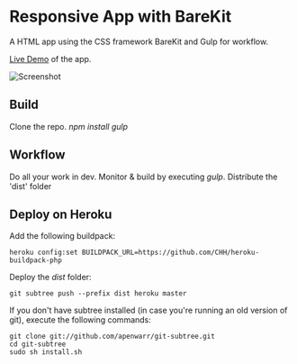 # Responsive App with BareKit 

A HTML app using the CSS framework BareKit and Gulp for workflow.

[Live Demo](http://barekit.herokuapp.com/ "Barekit") of the app.

![Screenshot](https://photos-1.dropbox.com/t/0/AABuY1GaopzMciOWvglauqKgIDdtw_i__qODGmR2iNU2Vw/12/4243170/png/320x320/1/_/0/4/screenshot.png/lqiesby7gg25zzb/AACtlbUY4XvkS337KyP3ni5ga/screenshot.png)

## Build

   Clone the repo.
   *npm install* 
   *gulp*

## Workflow

Do all your work in dev. Monitor & build by executing _gulp_. Distribute the 'dist' folder

## Deploy on Heroku

Add the following buildpack:

    heroku config:set BUILDPACK_URL=https://github.com/CHH/heroku-buildpack-php

Deploy the _dist_ folder:

    git subtree push --prefix dist heroku master

If you don't have subtree installed (in case you're running an old version of git), execute the following commands:

    git clone git://github.com/apenwarr/git-subtree.git
    cd git-subtree
    sudo sh install.sh

